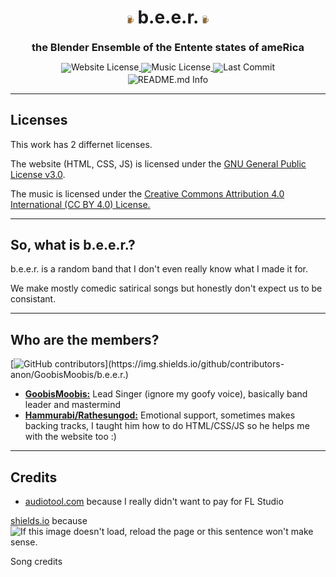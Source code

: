 <h1 align="center">
   <img src="https://github.com/GoobisMoobis/b.e.e.r./blob/main/icon.png?raw=true" width="2%" alt="Logo" />
   b.e.e.r.
  <img src="https://github.com/GoobisMoobis/b.e.e.r./blob/main/icon.png?raw=true" width="2%" alt="Logo" />
 </h1>
<div align="center" style="line-height: 1;">
  <h3>the Blender Ensemble of the Entente states of ameRica</h3>
  <a href="https://github.com/GoobisMoobis/b.e.e.r./blob/main/LICENSE">
  <img alt="Website License" src="https://img.shields.io/badge/Website%20License-GNU%20General%20Public%20License%20v3.0-f5de53?&color=f5de53" style="display: inline-block; vertica-align: middle;"/>
  </a>
  <a href="https://creativecommons.org/licenses/by/4.0/?ref=chooser-v1">
  <img alt="Music License" src="https://img.shields.io/badge/Music%20License-CC%20BY%204.0-f5de53?&color=f5de53" style="display: inline-block; vertical-align: middle;"/>
  </a>
    <img alt="Last Commit" src="https://shields.io/github/last-commit/GoobisMoobis/b.e.e.r." style="display: inline-block; vertical-align: middle;"/>
</div>
<div align="center">
   <img alt="README.md Info" src="https://img.shields.io/badge/README.md%20written%20by%20(and%20from%20the%20perspective%20of)%20GoobisMoobis%20(main%20contributer%20and%20band%20creator)-blue" style="display: inline-block; vertical-align: middle;"/>
</div>
<hr>

## Licenses

This work has 2 differnet licenses.

The website (HTML, CSS, JS) is licensed under the [GNU General Public License v3.0](https://www.gnu.org/licenses/gpl-3.0.en.html#license-text:~:text=possible%20GPL%20violation-,gnu%20general%20public%20license).

The music is licensed under the [Creative Commons Attribution 4.0 International (CC BY 4.0) License.](https://creativecommons.org/licenses/by/4.0/deed.en)

<hr>

## So, what is b.e.e.r.?

b.e.e.r. is a random band that I don't even really know what I made it for.

We make mostly comedic satirical songs but honestly don't expect us to be consistant.

<hr>

## Who are the members?

[![GitHub contributors](https://img.shields.io/github/contributors-anon/GoobisMoobis/b.e.e.r.)](https://img.shields.io/github/contributors-anon/GoobisMoobis/b.e.e.r.)

- **[GoobisMoobis:](https://github.com/GoobisMoobis)** Lead Singer (ignore my goofy voice), basically band leader and mastermind
- **[Hammurabi/Rathesungod:](https://github.com/hsfsdksjkdjskd)** Emotional support, sometimes makes backing tracks, I taught him how to do HTML/CSS/JS so he helps me with the website too :)

<hr>

## Credits

- [audiotool.com](https://www.audiotool.com/) because I really didn't want to pay for FL Studio
<span>
<a href="https://shields.io/">shields.io</a> because
<img alt="If this image doesn't load, reload the page or this sentence won't make sense." src="https://img.shields.io/badge/I%20absolutely%20LOVE%20these%20badges-grey" style="margin-right: 5px">
</span>

Song credits
